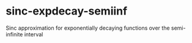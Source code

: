 # sinc-expdecay-semiinf
Sinc approximation for exponentially decaying functions over the semi-infinite interval
